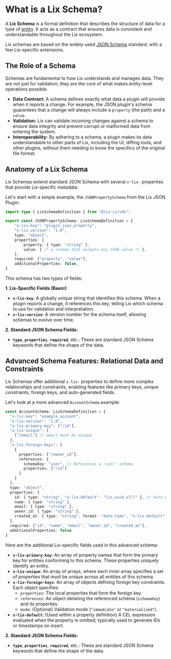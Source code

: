# What is a Lix Schema?

A **Lix Schema** is a formal definition that describes the structure of data for a type of [entity](./entity.md). It acts as a contract that ensures data is consistent and understandable throughout the Lix ecosystem.

Lix schemas are based on the widely-used [JSON Schema](https://json-schema.org/) standard, with a few Lix-specific extensions.

## The Role of a Schema

Schemas are fundamental to how Lix understands and manages data. They are not just for validation; they are the core of what makes entity-level operations possible.

- **Data Contract:** A schema defines exactly what data a plugin will provide when it reports a change. For example, the JSON plugin's schema guarantees that a change will always include a `property` (the path) and a `value`.
- **Validation:** Lix can validate incoming changes against a schema to ensure data integrity and prevent corrupt or malformed data from entering the system.
- **Interoperability:** By adhering to a schema, a plugin makes its data understandable to other parts of Lix, including the UI, diffing tools, and other plugins, without them needing to know the specifics of the original file format.

## Anatomy of a Lix Schema

Lix Schemas extend standard JSON Schema with several `x-lix-` properties that provide Lix-specific metadata.

Let's start with a simple example, the `JSONPropertySchema` from the Lix JSON Plugin:

```ts
import type { LixSchemaDefinition } from "@lix-js/sdk";

export const JSONPropertySchema: LixSchemaDefinition = {
	"x-lix-key": "plugin_json_property",
	"x-lix-version": "1.0",
	type: "object",
	properties: {
		property: { type: "string" },
		value: { /* a schema that accepts any JSON value */ },
	},
	required: ["property", "value"],
	additionalProperties: false,
}
```

This schema has two types of fields:

**1. Lix-Specific Fields (Basic):**
- **`x-lix-key`**: A globally unique string that identifies this schema. When a plugin reports a change, it references this key, telling Lix which schema to use for validation and interpretation.
- **`x-lix-version`**: A version number for the schema itself, allowing schemas to evolve over time.

**2. Standard JSON Schema Fields:**
- **`type`**, **`properties`**, **`required`**, etc.: These are standard JSON Schema keywords that define the shape of the data.

## Advanced Schema Features: Relational Data and Constraints

Lix Schemas offer additional `x-lix-` properties to define more complex relationships and constraints, enabling features like primary keys, unique constraints, foreign keys, and auto-generated fields.

Let's look at a more advanced `AccountSchema` example:

```ts
const AccountSchema: LixSchemaDefinition = {
  "x-lix-key": "example_account",
  "x-lix-version": "1.0",
  "x-lix-primary-key": ["/id"],
  "x-lix-unique": [
    ["/email"] // email must be unique
  ],
  "x-lix-foreign-keys": [
    {
      properties: ["/owner_id"],
      references: {
        schemaKey: "user", // References a 'user' schema
        properties: ["/id"]
      }
    }
  ],
  type: "object",
  properties: {
    id: { type: "string", "x-lix-default": "lix_uuid_v7()" }, // Auto-generated ID
    name: { type: "string" },
    email: { type: "string" },
    owner_id: { type: "string" },
    created_at: { type: "string", format: "date-time", "x-lix-default": "lix_now()" }
  },
  required: ["id", "name", "email", "owner_id", "created_at"],
  additionalProperties: false
}
```

Here are the additional Lix-specific fields used in this advanced schema:

- **`x-lix-primary-key`**: An array of property names that form the primary key for entities conforming to this schema. These properties uniquely identify an entity.
- **`x-lix-unique`**: An array of arrays, where each inner array specifies a set of properties that must be unique across all entities of this schema.
- **`x-lix-foreign-keys`**: An array of objects defining foreign key constraints. Each object specifies:
    - `properties`: The local properties that form the foreign key.
    - `references`: An object detailing the referenced schema (`schemaKey`) and its properties.
    - `mode`: (Optional) Validation mode (`"immediate"` or `"materialized"`).
- **`x-lix-default`**: (Used within a property definition) A CEL expression evaluated when the property is omitted, typically used to generate IDs or timestamps on insert.

**2. Standard JSON Schema Fields:**
- **`type`**, **`properties`**, **`required`**, etc.: These are standard JSON Schema keywords that define the shape of the data.

